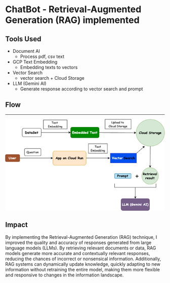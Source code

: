 # ChatBot - Retrieval-Augmented Generation (RAG) implemented

## Tools Used
- Document AI
    - Process pdf, csv text
- GCP Text Embedding 
    - Embedding texts to vectors
- Vector Search
    - vector search + Cloud Storage
- LLM (Gemini AI)
    - Generate response according to vector search and prompt

## Flow
---
![Architecture](https://github.com/lyoudr/AI_chatbot/blob/main/rag.png)


## Impact

By implementing the Retrieval-Augmented Generation (RAG) technique, I improved the quality and accuracy of responses generated from large language models (LLMs). By retrieving relevant documents or data, RAG models generate more accurate and contextually relevant responses, reducing the chances of incorrect or nonsensical information. Additionally, RAG systems can dynamically update knowledge, quickly adapting to new information without retraining the entire model, making them more flexible and responsive to changes in the information landscape.


